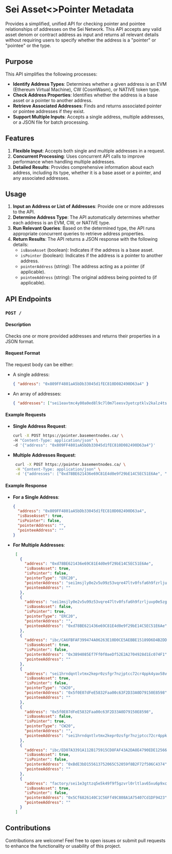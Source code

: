 # Sei Asset<>Pointer Metadata

Provides a simplified, unified API for checking pointer and pointee relationships of addresses on the Sei Network. This API accepts any valid asset denom or contract address as input and returns all relevant details without requiring users to specify whether the address is a "pointer" or "pointee" or the type.

## Purpose

This API simplifies the following processes:

- **Identify Address Types**: Determines whether a given address is an EVM (Ethereum Virtual Machine), CW (CosmWasm), or NATIVE token type.
- **Check Address Properties**: Identifies whether the address is a base asset or a pointer to another address.
- **Retrieve Associated Addresses**: Finds and returns associated pointer or pointee addresses if they exist.
- **Support Multiple Inputs**: Accepts a single address, multiple addresses, or a JSON file for batch processing.

## Features

1. **Flexible Input**: Accepts both single and multiple addresses in a request.
2. **Concurrent Processing**: Uses concurrent API calls to improve performance when handling multiple addresses.
3. **Detailed Results**: Provides comprehensive information about each address, including its type, whether it is a base asset or a pointer, and any associated addresses.

## Usage

1. **Input an Address or List of Addresses**: Provide one or more addresses to the API.
2. **Determine Address Type**: The API automatically determines whether each address is an EVM, CW, or NATIVE type.
3. **Run Relevant Queries**: Based on the determined type, the API runs appropriate concurrent queries to retrieve address properties.
4. **Return Results**: The API returns a JSON response with the following details:
   - `isBaseAsset` (boolean): Indicates if the address is a base asset.
   - `isPointer` (boolean): Indicates if the address is a pointer to another address.
   - `pointerAddress` (string): The address acting as a pointer (if applicable).
   - `pointeeAddress` (string): The original address being pointed to (if applicable).

## API Endpoints

### `POST /`

#### Description

Checks one or more provided addresses and returns their properties in a JSON format.

#### Request Format

The request body can be either:
- A single address:
  ```json
  { "address": "0x809FF4801aA5bDb33045d1fEC810D082490D63a4" }
  ```
- An array of addresses:
  ```json
  { "addresses": ["sei1eavtmc4y00a0ed8l9c7l0m7leesv3yetcptklv2kalz4tsgz02mqlvyea6", "ibc/CA6FBFAF399474A06263E10D0CE5AEBBE15189D6D4B2DD9ADE61007E68EB9DB0"] }
  ```

#### Example Requests

- **Single Address Request**:
  ```bash
  curl -X POST https://pointer.basementnodes.ca/ \
  -H "Content-Type: application/json" \
  -d '{"address": "0x809FF4801aA5bDb33045d1fEC810D082490D63a4"}'
  ```

- **Multiple Addresses Request**:
  ```bash
   curl -X POST https://pointer.basementnodes.ca/ \
   -H "Content-Type: application/json" \
   -d '{"addresses": ["0xd78BE621436e69C81E4d0e9f29bE14C5EC51E6Ae", "sei1msjly0e2v5u99z53vqre47ltv0fsfa6h9fzrljuvp0e5zg76x7fswxcxjl",   "ibc/CA6FBFAF399474A06263E10D0CE5AEBBE15189D6D4B2DD9ADE61007E68EB9DB0", "sei1hrndqntlvtmx2kepr0zsfgr7nzjptcc72cr4ppk4yav58vvy7v3s4er8ed", "0x5f0E07dFeE5832Faa00c63F2D33A0D79150E8598", "ibc/ED07A3391A112B175915CD8FAF43A2DA8E4790EDE12566649D0C2F97716B8518", "factory/sei1e3gttzq5e5k49f9f5gzvrl0rltlav65xu6p9xc0aj7e84lantdjqp7cncc/isei"]}'
  ```

#### Example Response

- **For a Single Address**:
  ```json
  {
    "address": "0x809FF4801aA5bDb33045d1fEC810D082490D63a4",
    "isBaseAsset": true,
    "isPointer": false,
    "pointerAddress": "",
    "pointeeAddress": ""
  }
  ```

- **For Multiple Addresses**:
  ```json
   [
     {
       "address": "0xd78BE621436e69C81E4d0e9f29bE14C5EC51E6Ae",
       "isBaseAsset": true,
       "isPointer": false,
       "pointerType": "ERC20",
       "pointerAddress": "sei1msjly0e2v5u99z53vqre47ltv0fsfa6h9fzrljuvp0e5zg76x7fswxcxjl",
       "pointeeAddress": ""
     },
     {
       "address": "sei1msjly0e2v5u99z53vqre47ltv0fsfa6h9fzrljuvp0e5zg76x7fswxcxjl",
       "isBaseAsset": false,
       "isPointer": true,
       "pointerType": "ERC20",
       "pointerAddress": "",
       "pointeeAddress": "0xd78BE621436e69C81E4d0e9f29bE14C5EC51E6Ae"
     },
     {
       "address": "ibc/CA6FBFAF399474A06263E10D0CE5AEBBE15189D6D4B2DD9ADE61007E68EB9DB0",
       "isBaseAsset": true,
       "isPointer": false,
       "pointerAddress": "0x3894085Ef7Ff0f0aeDf52E2A2704928d1Ec074F1",
       "pointeeAddress": ""
     },
     {
       "address": "sei1hrndqntlvtmx2kepr0zsfgr7nzjptcc72cr4ppk4yav58vvy7v3s4er8ed",
       "isBaseAsset": true,
       "isPointer": false,
       "pointerType": "CW20",
       "pointerAddress": "0x5f0E07dFeE5832Faa00c63F2D33A0D79150E8598",
       "pointeeAddress": ""
     },
     {
       "address": "0x5f0E07dFeE5832Faa00c63F2D33A0D79150E8598",
       "isBaseAsset": false,
       "isPointer": true,
       "pointerType": "CW20",
       "pointerAddress": "",
       "pointeeAddress": "sei1hrndqntlvtmx2kepr0zsfgr7nzjptcc72cr4ppk4yav58vvy7v3s4er8ed"
     },
     {
       "address": "ibc/ED07A3391A112B175915CD8FAF43A2DA8E4790EDE12566649D0C2F97716B8518",
       "isBaseAsset": true,
       "isPointer": false,
       "pointerAddress": "0xBdE3bD155613752065C52059f8B2F72f506C4374",
       "pointeeAddress": ""
     },
     {
       "address": "factory/sei1e3gttzq5e5k49f9f5gzvrl0rltlav65xu6p9xc0aj7e84lantdjqp7cncc/isei",
       "isBaseAsset": true,
       "isPointer": false,
       "pointerAddress": "0x5Cf6826140C1C56Ff49C808A1A75407Cd1DF9423",
       "pointeeAddress": ""
     }
   ]
  ```

## Contributions

Contributions are welcome! Feel free to open issues or submit pull requests to enhance the functionality or usability of this project.

